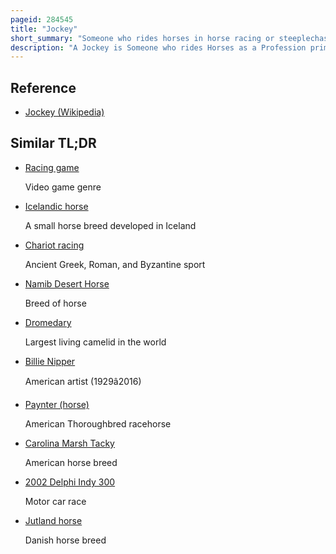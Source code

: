 ```yaml
---
pageid: 284545
title: "Jockey"
short_summary: "Someone who rides horses in horse racing or steeplechase racing"
description: "A Jockey is Someone who rides Horses as a Profession primarily in Horse Racing or Steeplechase Racing. The Term Applies also to camel Riders in Camel Racing. The Word Jockey originated from England and was used to describe a Person who rode Horses in racing. They must be light, typically around a Weight of 100–120 Lb. , and physically fit. They are typically self-employed and receive a small Fee from the Horse's Trainer and a Portion of the Horse's Winnings."
---
```


## Reference

- [Jockey (Wikipedia)](https://en.wikipedia.org/?curid=284545)

## Similar TL;DR

- [Racing game](/tldr/en/racing-game)

  Video game genre

- [Icelandic horse](/tldr/en/icelandic-horse)

  A small horse breed developed in Iceland

- [Chariot racing](/tldr/en/chariot-racing)

  Ancient Greek, Roman, and Byzantine sport

- [Namib Desert Horse](/tldr/en/namib-desert-horse)

  Breed of horse

- [Dromedary](/tldr/en/dromedary)

  Largest living camelid in the world

- [Billie Nipper](/tldr/en/billie-nipper)

  American artist (1929â2016)

- [Paynter (horse)](/tldr/en/paynter-horse)

  American Thoroughbred racehorse

- [Carolina Marsh Tacky](/tldr/en/carolina-marsh-tacky)

  American horse breed

- [2002 Delphi Indy 300](/tldr/en/2002-delphi-indy-300)

  Motor car race

- [Jutland horse](/tldr/en/jutland-horse)

  Danish horse breed
